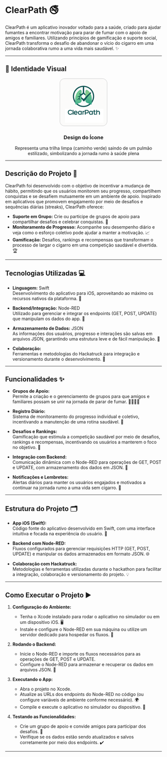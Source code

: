 # ClearPath 🚭

ClearPath é um aplicativo inovador voltado para a saúde, criado para ajudar fumantes a encontrar motivação para parar de fumar com o apoio de amigos e familiares. Utilizando princípios de gamificação e suporte social, ClearPath transforma o desafio de abandonar o vício do cigarro em uma jornada colaborativa rumo a uma vida mais saudável. ✨

---

## 🎨 Identidade Visual

<div align="center">
  <img src="/assets/logo.png" width="150" style="border-radius: 16px; border: 2px solid #e0e0e0;">
  <h3>Design do Ícone</h3>
  <p>Representa uma trilha limpa (caminho verde) saindo de um pulmão estilizado, simbolizando a jornada rumo à saúde plena</p>
</div>

---

## Descrição do Projeto 📖

ClearPath foi desenvolvido com o objetivo de incentivar a mudança de hábito, permitindo que os usuários monitorem seu progresso, compartilhem conquistas e se desafiem mutuamente em um ambiente de apoio. Inspirado em aplicativos que promovem engajamento por meio de desafios e sequências diárias (streaks), ClearPath oferece:

- **Suporte em Grupo:** Crie ou participe de grupos de apoio para compartilhar desafios e celebrar conquistas. 👥
- **Monitoramento de Progresso:** Acompanhe seu desempenho diário e veja como o esforço coletivo pode ajudar a manter a motivação. 📈
- **Gamificação:** Desafios, rankings e recompensas que transformam o processo de largar o cigarro em uma competição saudável e divertida. 🏆

---

## Tecnologias Utilizadas 💻

- **Linguagem:** Swift  
  Desenvolvimento do aplicativo para iOS, aproveitando ao máximo os recursos nativos da plataforma. 🍏

- **Backend/Integração:** Node-RED  
  Utilizado para gerenciar e integrar os endpoints (GET, POST, UPDATE) que manipulam os dados do app. 🔌

- **Armazenamento de Dados:** JSON  
  As informações dos usuários, progresso e interações são salvas em arquivos JSON, garantindo uma estrutura leve e de fácil manipulação. 📄

- **Colaboração:**  
  Ferramentas e metodologias do Hackatruck para integração e versionamento durante o desenvolvimento. 🤝

---

## Funcionalidades ✨

- **Grupos de Apoio:**  
  Permite a criação e o gerenciamento de grupos para que amigos e familiares possam se unir na jornada de parar de fumar. 👨‍👩‍👧‍👦

- **Registro Diário:**  
  Sistema de monitoramento do progresso individual e coletivo, incentivando a manutenção de uma rotina saudável. 📆

- **Desafios e Rankings:**  
  Gamificação que estimula a competição saudável por meio de desafios, rankings e recompensas, incentivando os usuários a manterem o foco no objetivo. 🥇

- **Integração com Backend:**  
  Comunicação dinâmica com o Node-RED para operações de GET, POST e UPDATE, com armazenamento dos dados em JSON. 🔄

- **Notificações e Lembretes:**  
  Alertas diários para manter os usuários engajados e motivados a continuar na jornada rumo a uma vida sem cigarro. 🔔

---

## Estrutura do Projeto 🗂️

- **App iOS (Swift):**  
  Código fonte do aplicativo desenvolvido em Swift, com uma interface intuitiva e focada na experiência do usuário. 📱

- **Backend com Node-RED:**  
  Fluxos configurados para gerenciar requisições HTTP (GET, POST, UPDATE) e manipular os dados armazenados em formato JSON. 🌐

- **Colaboração com Hackatruck:**  
  Metodologias e ferramentas utilizadas durante o hackathon para facilitar a integração, colaboração e versionamento do projeto. 💡

---

## Como Executar o Projeto ▶️

1. **Configuração do Ambiente:**
   - Tenha o Xcode instalado para rodar o aplicativo no simulador ou em um dispositivo iOS. 🖥️
   - Instale e configure o Node-RED em sua máquina ou utilize um servidor dedicado para hospedar os fluxos. 🔧

2. **Rodando o Backend:**
   - Inicie o Node-RED e importe os fluxos necessários para as operações de GET, POST e UPDATE.
   - Configure o Node-RED para armazenar e recuperar os dados em arquivos JSON. 💾

3. **Executando o App:**
   - Abra o projeto no Xcode.
   - Atualize as URLs dos endpoints do Node-RED no código (ou configure variáveis de ambiente conforme necessário). 🌍
   - Compile e execute o aplicativo no simulador ou dispositivo. 🚀

4. **Testando as Funcionalidades:**
   - Crie um grupo de apoio e convide amigos para participar dos desafios. 👥
   - Verifique se os dados estão sendo atualizados e salvos corretamente por meio dos endpoints. ✔️

---
